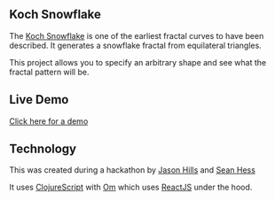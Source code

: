 Koch Snowflake
--------------

The [Koch Snowflake](http://en.wikipedia.org/wiki/Koch_snowflake) is one of the earliest fractal curves to have been described. It generates a snowflake fractal from equilateral triangles.

This project allows you to specify an arbitrary shape and see what the fractal pattern will be.

Live Demo
---------

[Click here for a demo]()

Technology
----------

This was created during a hackathon by [Jason Hills](https://github.com/argonauthills) and [Sean Hess](https://github.com/seanhess)

It uses [ClojureScript](https://github.com/clojure/clojurescript) with [Om](https://github.com/swannodette/om) which uses [ReactJS](http://facebook.github.io/react/) under the hood.
